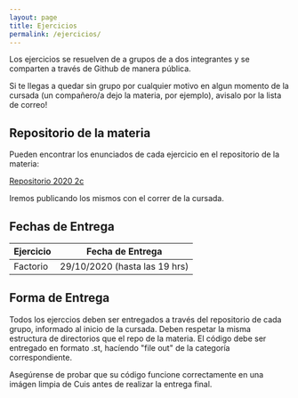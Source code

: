 ```yaml
---
layout: page
title: Ejercicios
permalink: /ejercicios/
---
```


Los ejercicios se resuelven de a grupos de a dos integrantes y se comparten a través de Github de manera pública.

Si te llegas a quedar sin grupo por cualquier motivo en algun momento de la cursada (un compañero/a dejo la materia, por ejemplo), avisalo por la lista de correo!

## Repositorio de la materia

Pueden encontrar los enunciados de cada ejercicio en el repositorio de la materia:

[Repositorio 2020 2c](https://github.com/algoritmos-iii/ejercicios-2020-2c)

Iremos publicando los mismos con el correr de la cursada.

## Fechas de Entrega

| Ejercicio     |  Fecha de Entrega              |
| ------------- | ------------------------------ |
| Factorio      |  29/10/2020 (hasta las 19 hrs) |

## Forma de Entrega

Todos los ejerccios deben ser entregados a través del repositorio de cada grupo, informado al inicio de la cursada. Deben respetar la misma estructura de directorios que el repo de la materia. El código debe ser entregado en formato .st, hacíendo "file out" de la categoría correspondiente.

Asegúrense de probar que su código funcione correctamente en una imágen limpia de Cuis antes de realizar la entrega final.
